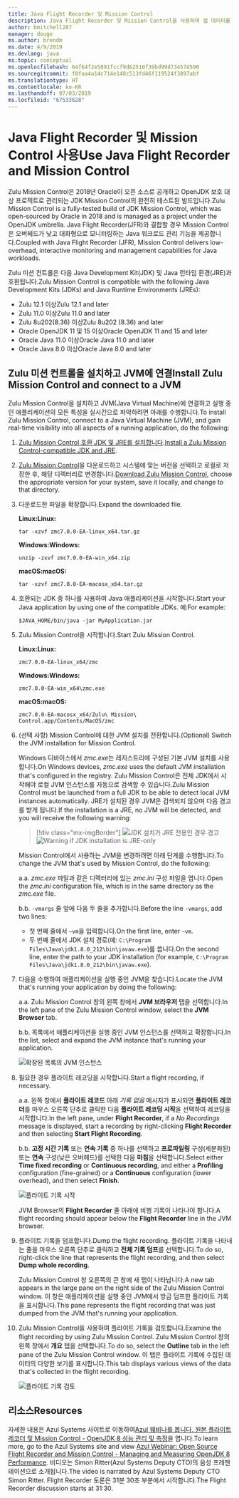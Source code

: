 ```yaml
---
title: Java Flight Recorder 및 Mission Control
description: Java Flight Recorder 및 Mission Control을 사용하여 앱 데이터를 수집하고 검토하기 위한 지침입니다.
author: bmitchell287
manager: douge
ms.author: brendm
ms.date: 4/9/2019
ms.devlang: java
ms.topic: conceptual
ms.openlocfilehash: 64f64f2e5891fccf9d62510f39bd99d73457d590
ms.sourcegitcommit: f8faa4a14c714e148c513fd46f119524f3897abf
ms.translationtype: HT
ms.contentlocale: ko-KR
ms.lasthandoff: 07/03/2019
ms.locfileid: "67533628"
---
```

# <a name="use-java-flight-recorder-and-mission-control"></a><span data-ttu-id="e8595-103">Java Flight Recorder 및 Mission Control 사용</span><span class="sxs-lookup"><span data-stu-id="e8595-103">Use Java Flight Recorder and Mission Control</span></span>

<span data-ttu-id="e8595-104">Zulu Mission Control은 2018년 Oracle이 오픈 소스로 공개하고 OpenJDK 보호 대상 프로젝트로 관리되는 JDK Mission Control의 완전히 테스트된 빌드입니다.</span><span class="sxs-lookup"><span data-stu-id="e8595-104">Zulu Mission Control is a fully-tested build of JDK Mission Control, which was open-sourced by Oracle in 2018 and is managed as a project under the OpenJDK umbrella.</span></span> <span data-ttu-id="e8595-105">Java Flight Recorder(JFR)와 결합할 경우 Mission Control은 오버헤드가 낮고 대화형으로 모니터링하는 Java 워크로드 관리 기능을 제공합니다.</span><span class="sxs-lookup"><span data-stu-id="e8595-105">Coupled with Java Flight Recorder (JFR), Mission Control delivers low-overhead, interactive monitoring and management capabilities for Java workloads.</span></span>

<span data-ttu-id="e8595-106">Zulu 미션 컨트롤은 다음 Java Development Kit(JDK) 및 Java 런타임 환경(JRE)과 호환됩니다.</span><span class="sxs-lookup"><span data-stu-id="e8595-106">Zulu Mission Control is compatible with the following Java Development Kits (JDKs) and Java Runtime Environments (JREs):</span></span>

* <span data-ttu-id="e8595-107">Zulu 12.1 이상</span><span class="sxs-lookup"><span data-stu-id="e8595-107">Zulu 12.1 and later</span></span>
* <span data-ttu-id="e8595-108">Zulu 11.0 이상</span><span class="sxs-lookup"><span data-stu-id="e8595-108">Zulu 11.0 and later</span></span>
* <span data-ttu-id="e8595-109">Zulu 8u202(8.36) 이상</span><span class="sxs-lookup"><span data-stu-id="e8595-109">Zulu 8u202 (8.36) and later</span></span>
* <span data-ttu-id="e8595-110">Oracle OpenJDK 11 및 15 이상</span><span class="sxs-lookup"><span data-stu-id="e8595-110">Oracle OpenJDK 11 and 15 and later</span></span>
* <span data-ttu-id="e8595-111">Oracle Java 11.0 이상</span><span class="sxs-lookup"><span data-stu-id="e8595-111">Oracle Java 11.0 and later</span></span>
* <span data-ttu-id="e8595-112">Oracle Java 8.0 이상</span><span class="sxs-lookup"><span data-stu-id="e8595-112">Oracle Java 8.0 and later</span></span>

## <a name="install-zulu-mission-control-and-connect-to-a-jvm"></a><span data-ttu-id="e8595-113">Zulu 미션 컨트롤을 설치하고 JVM에 연결</span><span class="sxs-lookup"><span data-stu-id="e8595-113">Install Zulu Mission Control and connect to a JVM</span></span>

<span data-ttu-id="e8595-114">Zulu Mission Control을 설치하고 JVM(Java Virtual Machine)에 연결하고 실행 중인 애플리케이션의 모든 특성을 실시간으로 파악하려면 아래를 수행합니다.</span><span class="sxs-lookup"><span data-stu-id="e8595-114">To install Zulu Mission Control, connect to a Java Virtual Machine (JVM), and gain real-time visibility into all aspects of a running application, do the following:</span></span>

1.  <span data-ttu-id="e8595-115">[Zulu Mission Control 호환 JDK 및 JRE를 설치합니다](java-jdk-install.md).</span><span class="sxs-lookup"><span data-stu-id="e8595-115">[Install a Zulu Mission Control-compatible JDK and JRE](java-jdk-install.md).</span></span>

1.  <span data-ttu-id="e8595-116">[Zulu Mission Control](https://www.azul.com/products/zulu-mission-control/)을 다운로드하고 시스템에 맞는 버전을 선택하고 로컬로 저장한 후, 해당 디렉터리로 변경합니다.</span><span class="sxs-lookup"><span data-stu-id="e8595-116">[Download Zulu Mission Control](https://www.azul.com/products/zulu-mission-control/), choose the appropriate version for your system, save it locally, and change to that directory.</span></span>

1.  <span data-ttu-id="e8595-117">다운로드한 파일을 확장합니다.</span><span class="sxs-lookup"><span data-stu-id="e8595-117">Expand the downloaded file.</span></span>

    <span data-ttu-id="e8595-118">**Linux:**</span><span class="sxs-lookup"><span data-stu-id="e8595-118">**Linux:**</span></span>

    ```cli
    tar -xzvf zmc7.0.0-EA-linux_x64.tar.gz
    ```

    <span data-ttu-id="e8595-119">**Windows:**</span><span class="sxs-lookup"><span data-stu-id="e8595-119">**Windows:**</span></span>

    ```cli
    unzip -zxvf zmc7.0.0-EA-win_x64.zip 
    ```

    <span data-ttu-id="e8595-120">**macOS:**</span><span class="sxs-lookup"><span data-stu-id="e8595-120">**macOS:**</span></span>

    ```cli
    tar -xzvf zmc7.0.0-EA-macosx_x64.tar.gz
    ```

1.  <span data-ttu-id="e8595-121">호환되는 JDK 중 하나를 사용하여 Java 애플리케이션을 시작합니다.</span><span class="sxs-lookup"><span data-stu-id="e8595-121">Start your Java application by using one of the compatible JDKs.</span></span> <span data-ttu-id="e8595-122">예:</span><span class="sxs-lookup"><span data-stu-id="e8595-122">For example:</span></span>

    ```cli
    $JAVA_HOME/bin/java -jar MyApplication.jar
    ```

1.  <span data-ttu-id="e8595-123">Zulu Mission Control을 시작합니다.</span><span class="sxs-lookup"><span data-stu-id="e8595-123">Start Zulu Mission Control.</span></span>

    <span data-ttu-id="e8595-124">**Linux:**</span><span class="sxs-lookup"><span data-stu-id="e8595-124">**Linux:**</span></span>

    ```cli
    zmc7.0.0-EA-linux_x64/zmc
    ```

    <span data-ttu-id="e8595-125">**Windows:**</span><span class="sxs-lookup"><span data-stu-id="e8595-125">**Windows:**</span></span>

    ```cli
    zmc7.0.0-EA-win_x64\zmc.exe 
    ```

    <span data-ttu-id="e8595-126">**macOS:**</span><span class="sxs-lookup"><span data-stu-id="e8595-126">**macOS:**</span></span>

    ```cli
    zmc7.0.0-EA-macosx_x64/Zulu\ Mission\ Control.app/Contents/MacOS/zmc
    ```

1.  <span data-ttu-id="e8595-127">(선택 사항) Mission Control에 대한 JVM 설치를 전환합니다.</span><span class="sxs-lookup"><span data-stu-id="e8595-127">(Optional) Switch the JVM installation for Mission Control.</span></span>

    <span data-ttu-id="e8595-128">Windows 디바이스에서 *zmc.exe*는 레지스트리에 구성된 기본 JVM 설치를 사용합니다.</span><span class="sxs-lookup"><span data-stu-id="e8595-128">On Windows devices, *zmc.exe* uses the default JVM installation that's configured in the registry.</span></span> <span data-ttu-id="e8595-129">Zulu Mission Control은 전체 JDK에서 시작해야 로컬 JVM 인스턴스를 자동으로 검색할 수 있습니다.</span><span class="sxs-lookup"><span data-stu-id="e8595-129">Zulu Mission Control must be launched from a full JDK to be able to detect local JVM instances automatically.</span></span> <span data-ttu-id="e8595-130">JRE가 설치된 경우 JVM은 검색되지 않으며 다음 경고를 받게 됩니다.</span><span class="sxs-lookup"><span data-stu-id="e8595-130">If the installation is a JRE, no JVM will be detected, and you will receive the following warning:</span></span>

    > [!div class="mx-imgBorder"]
    <span data-ttu-id="e8595-131">![JDK 설치가 JRE 전용인 경우 경고](../media/jdk/azul-jfr-1.png)</span><span class="sxs-lookup"><span data-stu-id="e8595-131">![Warning if JDK installation is JRE-only](../media/jdk/azul-jfr-1.png)</span></span>

    <span data-ttu-id="e8595-132">Mission Control에서 사용하는 JVM을 변경하려면 아래 단계를 수행합니다.</span><span class="sxs-lookup"><span data-stu-id="e8595-132">To change the JVM that's used by Mission Control, do the following:</span></span> 

    <span data-ttu-id="e8595-133">a.</span><span class="sxs-lookup"><span data-stu-id="e8595-133">a.</span></span> <span data-ttu-id="e8595-134">*zmc.exe* 파일과 같은 디렉터리에 있는 *zmc.ini* 구성 파일을 엽니다.</span><span class="sxs-lookup"><span data-stu-id="e8595-134">Open the *zmc.ini* configuration file, which is in the same directory as the *zmc.exe* file.</span></span>

    <span data-ttu-id="e8595-135">b.</span><span class="sxs-lookup"><span data-stu-id="e8595-135">b.</span></span> <span data-ttu-id="e8595-136">`-vmargs` 줄 앞에 다음 두 줄을 추가합니다.</span><span class="sxs-lookup"><span data-stu-id="e8595-136">Before the line `-vmargs`, add two lines:</span></span>  

       * <span data-ttu-id="e8595-137">첫 번째 줄에서 `–vm`을 입력합니다.</span><span class="sxs-lookup"><span data-stu-id="e8595-137">On the first line, enter `–vm`.</span></span>  
       * <span data-ttu-id="e8595-138">두 번째 줄에서 JDK 설치 경로(예: `C:\Program Files\Java\jdk1.8.0_212\bin\javaw.exe`)를 씁니다.</span><span class="sxs-lookup"><span data-stu-id="e8595-138">On the second line, enter the path to your JDK installation (for example, `C:\Program Files\Java\jdk1.8.0_212\bin\javaw.exe`).</span></span>

1.  <span data-ttu-id="e8595-139">다음을 수행하여 애플리케이션을 실행 중인 JVM을 찾습니다.</span><span class="sxs-lookup"><span data-stu-id="e8595-139">Locate the JVM that's running your application by doing the following:</span></span>

    <span data-ttu-id="e8595-140">a.</span><span class="sxs-lookup"><span data-stu-id="e8595-140">a.</span></span> <span data-ttu-id="e8595-141">Zulu Mission Control 창의 왼쪽 창에서 **JVM 브라우저** 탭을 선택합니다.</span><span class="sxs-lookup"><span data-stu-id="e8595-141">In the left pane of the Zulu Mission Control window, select the **JVM Browser** tab.</span></span>

    <span data-ttu-id="e8595-142">b.</span><span class="sxs-lookup"><span data-stu-id="e8595-142">b.</span></span> <span data-ttu-id="e8595-143">목록에서 애플리케이션을 실행 중인 JVM 인스턴스를 선택하고 확장합니다.</span><span class="sxs-lookup"><span data-stu-id="e8595-143">In the list, select and expand the JVM instance that's running your application.</span></span>

    ![확장된 목록의 JVM 인스턴스](../media/jdk/azul-jfr-2.png)


1.  <span data-ttu-id="e8595-145">필요한 경우 플라이트 레코딩을 시작합니다.</span><span class="sxs-lookup"><span data-stu-id="e8595-145">Start a flight recording, if necessary.</span></span>

    <span data-ttu-id="e8595-146">a.</span><span class="sxs-lookup"><span data-stu-id="e8595-146">a.</span></span> <span data-ttu-id="e8595-147">왼쪽 창에서 **플라이트 레코드** 아래 *기록 없음* 메시지가 표시되면 **플라이트 레코더**를 마우스 오른쪽 단추로 클릭한 다음 **플라이트 레코딩 시작**을 선택하여 레코딩을 시작합니다.</span><span class="sxs-lookup"><span data-stu-id="e8595-147">In the left pane, under **Flight Recorder**, if a *No Recordings* message is displayed, start a recording by right-clicking **Flight Recorder** and then selecting **Start Flight Recording**.</span></span>

    <span data-ttu-id="e8595-148">b.</span><span class="sxs-lookup"><span data-stu-id="e8595-148">b.</span></span> <span data-ttu-id="e8595-149">**고정 시간 기록** 또는 **연속 기록** 중 하나를 선택하고  **프로파일링** 구성(세분화된) 또는 **연속** 구성(낮은 오버헤드)를 선택한 다음 **마침**을 선택합니다.</span><span class="sxs-lookup"><span data-stu-id="e8595-149">Select either **Time fixed recording** or **Continuous recording**, and either a **Profiling** configuration (fine-grained) or a **Continuous** configuration (lower overhead), and then select **Finish**.</span></span>

    ![플라이트 기록 시작](../media/jdk/azul-jfr-3.png)

    <span data-ttu-id="e8595-151">JVM Browser의 **Flight Recorder** 줄 아래에 비행 기록이 나타나야 합니다.</span><span class="sxs-lookup"><span data-stu-id="e8595-151">A flight recording should appear below the **Flight Recorder** line in the JVM browser.</span></span>

1. <span data-ttu-id="e8595-152">플라이트 기록을 덤프합니다.</span><span class="sxs-lookup"><span data-stu-id="e8595-152">Dump the flight recording.</span></span> <span data-ttu-id="e8595-153">플라이트 기록을 나타내는 줄을 마우스 오른쪽 단추로 클릭하고 **전체 기록 덤프**를 선택합니다.</span><span class="sxs-lookup"><span data-stu-id="e8595-153">To do so, right-click the line that represents the flight recording, and then select **Dump whole recording**.</span></span>

    <span data-ttu-id="e8595-154">Zulu Mission Control 창 오른쪽의 큰 창에 새 탭이 나타납니다.</span><span class="sxs-lookup"><span data-stu-id="e8595-154">A new tab appears in the large pane on the right side of the Zulu Mission Control window.</span></span> <span data-ttu-id="e8595-155">이 창은 애플리케이션을 실행 중인 JVM에서 방금 덤프한 플라이트 기록을 표시합니다.</span><span class="sxs-lookup"><span data-stu-id="e8595-155">This pane represents the flight recording that was just dumped from the JVM that's running your application.</span></span>

1. <span data-ttu-id="e8595-156">Zulu Mission Control을 사용하여 플라이트 기록을 검토합니다.</span><span class="sxs-lookup"><span data-stu-id="e8595-156">Examine the flight recording by using Zulu Mission Control.</span></span> <span data-ttu-id="e8595-157">Zulu Mission Control 창의 왼쪽 창에서 **개요** 탭을 선택합니다.</span><span class="sxs-lookup"><span data-stu-id="e8595-157">To do so, select the **Outline** tab in the left pane of the Zulu Mission Control window.</span></span> <span data-ttu-id="e8595-158">이 탭은 플라이트 기록에 수집된 데이터의 다양한 보기를 표시합니다.</span><span class="sxs-lookup"><span data-stu-id="e8595-158">This tab displays various views of the data that's collected in the flight recording.</span></span>
 
    ![플라이트 기록 검토](../media/jdk/azul-jfr-4.png)

## <a name="resources"></a><span data-ttu-id="e8595-160">리소스</span><span class="sxs-lookup"><span data-stu-id="e8595-160">Resources</span></span>

<span data-ttu-id="e8595-161">자세한 내용은 Azul Systems 사이트로 이동하여[Azul 웨비나를 봅니다. 원본 플라이트 레코더 및 Mission Control - OpenJDK 8 성능 관리 및 측정](https://www.azul.com/presentation/azul-webinar-open-source-flight-recorder-and-mission-control-managing-and-measuring-openjdk-8-performance/)을 엽니다.</span><span class="sxs-lookup"><span data-stu-id="e8595-161">To learn more, go to the Azul Systems site and view [Azul Webinar: Open Source Flight Recorder and Mission Control - Managing and Measuring OpenJDK 8 Performance](https://www.azul.com/presentation/azul-webinar-open-source-flight-recorder-and-mission-control-managing-and-measuring-openjdk-8-performance/).</span></span> <span data-ttu-id="e8595-162">비디오는 Simon Ritter(Azul Systems Deputy CTO)의 음성 프레젠테이션으로 소개됩니다.</span><span class="sxs-lookup"><span data-stu-id="e8595-162">The video is narrated by Azul Systems Deputy CTO Simon Ritter.</span></span> <span data-ttu-id="e8595-163">Flight Recorder 토론은 31분 30초 부분에서 시작합니다.</span><span class="sxs-lookup"><span data-stu-id="e8595-163">The Flight Recorder discussion starts at 31:30.</span></span>

